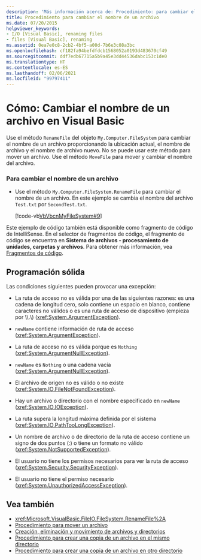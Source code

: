 ```yaml
---
description: 'Más información acerca de: Procedimiento: para cambiar el nombre de un archivo en Visual Basic'
title: Procedimiento para cambiar el nombre de un archivo
ms.date: 07/20/2015
helpviewer_keywords:
- I/O [Visual Basic], renaming files
- files [Visual Basic], renaming
ms.assetid: 0ea7e0c8-2cb2-4bf5-a00d-7b6e3c08a3bc
ms.openlocfilehash: cf182fa94befdfdcb1568052a0193d483670cf49
ms.sourcegitcommit: ddf7edb67715a5b9a45e3dd44536dabc153c1de0
ms.translationtype: HT
ms.contentlocale: es-ES
ms.lasthandoff: 02/06/2021
ms.locfileid: "99797411"
---
```

# <a name="how-to-rename-a-file-in-visual-basic"></a>Cómo: Cambiar el nombre de un archivo en Visual Basic

Use el método `RenameFile` del objeto `My.Computer.FileSystem` para cambiar el nombre de un archivo proporcionando la ubicación actual, el nombre de archivo y el nombre de archivo nuevo. No se puede usar este método para mover un archivo. Use el método `MoveFile` para mover y cambiar el nombre del archivo.  
  
### <a name="to-rename-a-file"></a>Para cambiar el nombre de un archivo  
  
- Use el método `My.Computer.FileSystem.RenameFile` para cambiar el nombre de un archivo. En este ejemplo se cambia el nombre del archivo `Test.txt` por `SecondTest.txt`.  
  
     [!code-vb[VbVbcnMyFileSystem#9](~/samples/snippets/visualbasic/VS_Snippets_VBCSharp/VbVbcnMyFileSystem/VB/Class1.vb#9)]  
  
 Este ejemplo de código también está disponible como fragmento de código de IntelliSense. En el selector de fragmentos de código, el fragmento de código se encuentra en **Sistema de archivos - procesamiento de unidades, carpetas y archivos**. Para obtener más información, vea [Fragmentos de código](/visualstudio/ide/code-snippets).  
  
## <a name="robust-programming"></a>Programación sólida  

 Las condiciones siguientes pueden provocar una excepción:  
  
- La ruta de acceso no es válida por una de las siguientes razones: es una cadena de longitud cero, solo contiene un espacio en blanco, contiene caracteres no válidos o es una ruta de acceso de dispositivo (empieza por \\\\.\\) (<xref:System.ArgumentException>).  
  
- `newName` contiene información de ruta de acceso (<xref:System.ArgumentException>).  
  
- La ruta de acceso no es válida porque es `Nothing` (<xref:System.ArgumentNullException>).  
  
- `newName` es `Nothing` o una cadena vacía (<xref:System.ArgumentNullException>).  
  
- El archivo de origen no es válido o no existe (<xref:System.IO.FileNotFoundException>).  
  
- Hay un archivo o directorio con el nombre especificado en `newName` (<xref:System.IO.IOException>).  
  
- La ruta supera la longitud máxima definida por el sistema (<xref:System.IO.PathTooLongException>).  
  
- Un nombre de archivo o de directorio de la ruta de acceso contiene un signo de dos puntos (:) o tiene un formato no válido (<xref:System.NotSupportedException>).  
  
- El usuario no tiene los permisos necesarios para ver la ruta de acceso (<xref:System.Security.SecurityException>).  
  
- El usuario no tiene el permiso necesario (<xref:System.UnauthorizedAccessException>).  
  
## <a name="see-also"></a>Vea también

- <xref:Microsoft.VisualBasic.FileIO.FileSystem.RenameFile%2A>
- [Procedimiento para mover un archivo](how-to-move-a-file.md)
- [Creación, eliminación y movimiento de archivos y directorios](creating-deleting-and-moving-files-and-directories.md)
- [Procedimiento para crear una copia de un archivo en el mismo directorio](how-to-create-a-copy-of-a-file-in-the-same-directory.md)
- [Procedimiento para crear una copia de un archivo en otro directorio](how-to-create-a-copy-of-a-file-in-a-different-directory.md)
